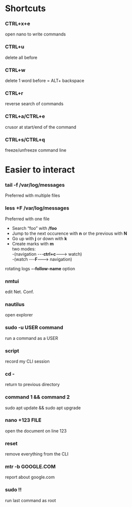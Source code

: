 # Shortcuts

### CTRL+x+e	  
open nano to write commands
### CTRL+u	    
delete all before
### CTRL+w	   
delete 1 word before = ALT+ backspace
### CTRL+r       
reverse search of commands
### CTRL+a/CTRL+e	
crusor at start/end of the command
### CTRL+s/CTRL+q	 
freeze/unfreeze command line

# Easier to interact

### tail -f /var/log/messages
Preferred with multiple files
### less +F /var/log/messages	

Preferred with one file  

- Search “foo” with **/foo**  
- Jump to the next occurence with **n** or the previous with **N**  
- Go up with **j** or down with **k**  
- Create marks with **m**  
two modes:  
         -(navigation ---**ctrl+c**---> watch)  
         -(watch ---**F**---> navigation)  

rotating logs **--follow-name** option  


### nmtui	
edit Net. Conf.
### nautilus	
open explorer
### sudo -u USER command	
run a command as a USER
### script	
record my CLI session
### cd - 	
return to previous directory
### command 1 && command 2	
sudo apt update && sudo apt upgrade
### nano +123 FILE	
open the document on line 123
### reset	
remove everything from the CLI
### mtr -b GOOGLE.COM	
report about google.com
### sudo !!	
run last command as root

